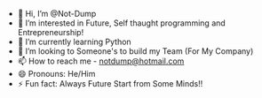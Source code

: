 - 👋 Hi, I’m @Not-Dump
- 👀 I’m interested in Future, Self thaught programming and Entrepreneurship!
- 🌱 I’m currently learning Python
- 💞️ I’m looking to Someone's to build my Team (For My Company)
- 📫 How to reach me - notdump@hotmail.com
- 😄 Pronouns: He/Him
- ⚡ Fun fact: Always Future Start from Some Minds!!

<!---
Not-Dump/Not-Dump is a ✨ special ✨ repository because its `README.md` (this file) appears on your GitHub profile.
You can click the Preview link to take a look at your changes.
--->
